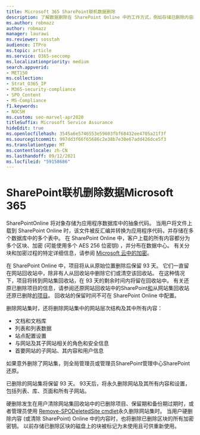 ```yaml
---
title: Microsoft 365 SharePoint联机数据删除
description: 了解数据删除在 SharePoint Online 中的工作方式，例如存储已删除内容的位置和时间。
ms.author: robmazz
author: robmazz
manager: laurawi
ms.reviewer: sosstah
audience: ITPro
ms.topic: article
ms.service: O365-seccomp
ms.localizationpriority: medium
search.appverid:
- MET150
ms.collection:
- Strat_O365_IP
- M365-security-compliance
- SPO_Content
- MS-Compliance
f1.keywords:
- NOCSH
ms.custom: seo-marvel-apr2020
titleSuffix: Microsoft Service Assurance
hideEdit: true
ms.openlocfilehash: 3545a6e5746553e59603fbf68432ee4705a21f3f
ms.sourcegitcommit: 997dd3f66f65686c2e38b7e30e67add426dce5f3
ms.translationtype: MT
ms.contentlocale: zh-CN
ms.lasthandoff: 09/12/2021
ms.locfileid: "59158686"
---
```

# <a name="sharepoint-online-data-deletion-in-microsoft-365"></a>SharePoint联机删除数据Microsoft 365

SharePointOnline 将对象存储为应用程序数据库中的抽象代码。 当用户将文件上载到 SharePoint Online 时，该文件被反汇编并转换为应用程序代码，并存储在多个数据库中的多个表中。 在 SharePoint Online 中，客户上载的所有内容都分为多个区块、加密 (可能使用多个 AES 256 位密钥) ，并分布在数据中心。 有关分块和加密过程的特定详细信息，请参阅 [Microsoft 云中的加密](/microsoft-365/compliance/office-365-encryption-in-the-microsoft-cloud-overview)。 

在 SharePoint Online 中，项目将从从原始位置删除后保留 93 天。 它们一直留在网站回收站中，除非有人从回收站中删除它们或清空该回收站。 在这种情况下，项目将转到网站集回收站，在 93 天的剩余时间内将留在回收站中。 有关还原已删除项目的信息，请参阅还原网站回收站中的SharePoint[和](https://support.office.com/article/6df466b6-55f2-4898-8d6e-c0dff851a0be#ID0EAADAAA=Online
)从网站集回收站还原已删除[的项目](https://support.office.com/article/5fa924ee-16d7-487b-9a0a-021b9062d14b)。 回收站的保留时间不可在 SharePoint Online 中配置。

删除网站集时，还将删除网站集中的网站层次结构及其中所有内容：

- 文档和文档库
- 列表和列表数据
- 站点配置设置
- 与网站及其子网站相关的角色和安全信息
- 首要网站的子网站、其内容和用户信息

如果意外删除了网站集，则全局管理员或管理员SharePoint管理中心SharePoint还原。

已删除的网站集将保留 93 天。 93天后，将永久删除网站及其所有内容和设置，包括列表、库、页面和所有子网站。

硬删除发生在用户清除网站集回收站中的已删除项目、保留期和备份期过期时，或者管理员使用 [Remove-SPODeletedSite cmdlet](/powershell/module/sharepoint-online/remove-spodeletedsite)永久删除网站集时。 当用户硬删除内容 (或清除 SharePoint) Online 中的内容时，也将删除已删除区块的所有加密密钥。 以前存储已删除区块的磁盘上的块被标记为未使用且可供重新使用。
